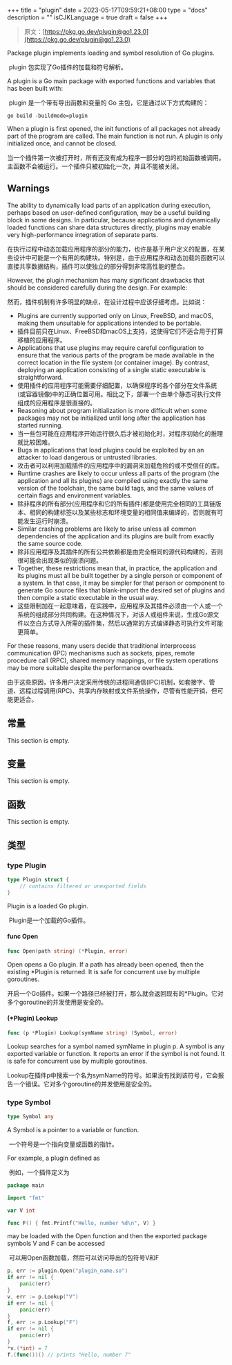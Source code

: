 +++
title = "plugin"
date = 2023-05-17T09:59:21+08:00
type = "docs"
description = ""
isCJKLanguage = true
draft = false
+++
> 原文：[https://pkg.go.dev/plugin@go1.23.0](https://pkg.go.dev/plugin@go1.23.0)

Package plugin implements loading and symbol resolution of Go plugins.

​	plugin 包实现了Go插件的加载和符号解析。

A plugin is a Go main package with exported functions and variables that has been built with:

​	plugin 是一个带有导出函数和变量的 Go 主包，它是通过以下方式构建的：

```
go build -buildmode=plugin
```

When a plugin is first opened, the init functions of all packages not already part of the program are called. The main function is not run. A plugin is only initialized once, and cannot be closed.

​	当一个插件第一次被打开时，所有还没有成为程序一部分的包的初始函数被调用。主函数不会被运行。一个插件只被初始化一次，并且不能被关闭。

## Warnings 

The ability to dynamically load parts of an application during execution, perhaps based on user-defined configuration, may be a useful building block in some designs. In particular, because applications and dynamically loaded functions can share data structures directly, plugins may enable very high-performance integration of separate parts.

​	在执行过程中动态加载应用程序的部分的能力，也许是基于用户定义的配置，在某些设计中可能是一个有用的构建块。特别是，由于应用程序和动态加载的函数可以直接共享数据结构，插件可以使独立的部分得到非常高性能的整合。

However, the plugin mechanism has many significant drawbacks that should be considered carefully during the design. For example:

​	然而，插件机制有许多明显的缺点，在设计过程中应该仔细考虑。比如说：

- Plugins are currently supported only on Linux, FreeBSD, and macOS, making them unsuitable for applications intended to be portable.
- 插件目前只在Linux、FreeBSD和macOS上支持，这使得它们不适合用于打算移植的应用程序。
- Applications that use plugins may require careful configuration to ensure that the various parts of the program be made available in the correct location in the file system (or container image). By contrast, deploying an application consisting of a single static executable is straightforward. 
- 使用插件的应用程序可能需要仔细配置，以确保程序的各个部分在文件系统(或容器镜像)中的正确位置可用。相比之下，部署一个由单个静态可执行文件组成的应用程序是很直接的。
- Reasoning about program initialization is more difficult when some packages may not be initialized until long after the application has started running. 
- 当一些包可能在应用程序开始运行很久后才被初始化时，对程序初始化的推理就比较困难。
- Bugs in applications that load plugins could be exploited by an an attacker to load dangerous or untrusted libraries.
- 攻击者可以利用加载插件的应用程序中的漏洞来加载危险的或不受信任的库。
- Runtime crashes are likely to occur unless all parts of the program (the application and all its plugins) are compiled using exactly the same version of the toolchain, the same build tags, and the same values of certain flags and environment variables.
- 除非程序的所有部分(应用程序和它的所有插件)都是使用完全相同的工具链版本、相同的构建标签以及某些标志和环境变量的相同值来编译的，否则就有可能发生运行时崩溃。
- Similar crashing problems are likely to arise unless all common dependencies of the application and its plugins are built from exactly the same source code.
- 除非应用程序及其插件的所有公共依赖都是由完全相同的源代码构建的，否则很可能会出现类似的崩溃问题。
- Together, these restrictions mean that, in practice, the application and its plugins must all be built together by a single person or component of a system. In that case, it may be simpler for that person or component to generate Go source files that blank-import the desired set of plugins and then compile a static executable in the usual way.
- 这些限制加在一起意味着，在实践中，应用程序及其插件必须由一个人或一个系统的组成部分共同构建。在这种情况下，对该人或组件来说，生成Go源文件以空白方式导入所需的插件集，然后以通常的方式编译静态可执行文件可能更简单。

For these reasons, many users decide that traditional interprocess communication (IPC) mechanisms such as sockets, pipes, remote procedure call (RPC), shared memory mappings, or file system operations may be more suitable despite the performance overheads.

​	由于这些原因，许多用户决定采用传统的进程间通信(IPC)机制，如套接字、管道、远程过程调用(RPC)、共享内存映射或文件系统操作，尽管有性能开销，但可能更适合。

## 常量 

This section is empty.

## 变量

This section is empty.

## 函数

This section is empty.

## 类型

### type Plugin 

``` go 
type Plugin struct {
	// contains filtered or unexported fields
}
```

Plugin is a loaded Go plugin.

​	Plugin是一个加载的Go插件。

#### func Open 

``` go 
func Open(path string) (*Plugin, error)
```

Open opens a Go plugin. If a path has already been opened, then the existing *Plugin is returned. It is safe for concurrent use by multiple goroutines.

​	开启一个Go插件。如果一个路径已经被打开，那么就会返回现有的*Plugin。它对多个goroutine的并发使用是安全的。

#### (*Plugin) Lookup 

``` go 
func (p *Plugin) Lookup(symName string) (Symbol, error)
```

Lookup searches for a symbol named symName in plugin p. A symbol is any exported variable or function. It reports an error if the symbol is not found. It is safe for concurrent use by multiple goroutines.

​	Lookup在插件p中搜索一个名为symName的符号。如果没有找到该符号，它会报告一个错误。它对多个goroutine的并发使用是安全的。

### type Symbol 

``` go 
type Symbol any
```

A Symbol is a pointer to a variable or function.

​	一个符号是一个指向变量或函数的指针。

For example, a plugin defined as

​	例如，一个插件定义为

``` go 
package main

import "fmt"

var V int

func F() { fmt.Printf("Hello, number %d\n", V) }
```

may be loaded with the Open function and then the exported package symbols V and F can be accessed

​	可以用Open函数加载，然后可以访问导出的包符号V和F

```go
p, err := plugin.Open("plugin_name.so")
if err != nil {
	panic(err)
}
v, err := p.Lookup("V")
if err != nil {
	panic(err)
}
f, err := p.Lookup("F")
if err != nil {
	panic(err)
}
*v.(*int) = 7
f.(func())() // prints "Hello, number 7"
```